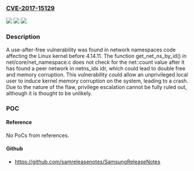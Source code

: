 ### [CVE-2017-15129](https://cve.mitre.org/cgi-bin/cvename.cgi?name=CVE-2017-15129)
![](https://img.shields.io/static/v1?label=Product&message=Linux%20kernel%20v4.0-rc1%20through%20v4.15-rc5&color=blue)
![](https://img.shields.io/static/v1?label=Version&message=n%2Fa&color=blue)
![](https://img.shields.io/static/v1?label=Vulnerability&message=CWE-362&color=brighgreen)

### Description

A use-after-free vulnerability was found in network namespaces code affecting the Linux kernel before 4.14.11. The function get_net_ns_by_id() in net/core/net_namespace.c does not check for the net::count value after it has found a peer network in netns_ids idr, which could lead to double free and memory corruption. This vulnerability could allow an unprivileged local user to induce kernel memory corruption on the system, leading to a crash. Due to the nature of the flaw, privilege escalation cannot be fully ruled out, although it is thought to be unlikely.

### POC

#### Reference
No PoCs from references.

#### Github
- https://github.com/samreleasenotes/SamsungReleaseNotes


